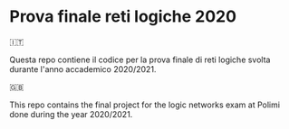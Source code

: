 # Prova finale reti logiche 2020

🇮🇹

Questa repo contiene il codice per la prova finale di reti logiche svolta durante l'anno accademico 2020/2021.

🇬🇧

This repo contains the final project for the logic networks exam at Polimi done during the year 2020/2021.
